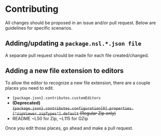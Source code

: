 # Contributing

All changes should be proposed in an issue and/or pull request. Below are guidelines for specific scenarios.

## Adding/updating a `package.nsl.*.json file`

A separate pull request should be made for each file created/changed.

## Adding a new file extension to editors

To allow the editor to recognize a new file extension, there are a couple places you need to edit.

- `{package.json}.contributes.customEditors`
- **(Deprecated)** ~~`{package.json}.contributes.configuration[0].properties.["zipViewer.zipTypes"].default` (Regular Zip only)~~
- README ~L50 for Zip, ~L115 for GZip

Once you edit those places, go ahead and make a pull request.

